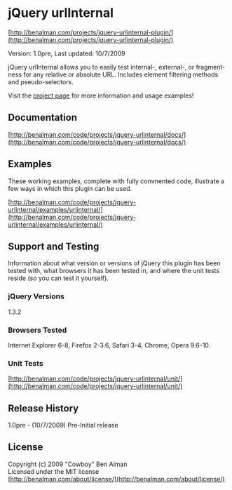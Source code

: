 # jQuery urlInternal #
[http://benalman.com/projects/jquery-urlinternal-plugin/](http://benalman.com/projects/jquery-urlinternal-plugin/)

Version: 1.0pre, Last updated: 10/7/2009

jQuery urlInternal allows you to easily test internal-, external-, or fragment-ness for any relative or absolute URL. Includes element filtering methods and pseudo-selectors.

Visit the [project page](http://benalman.com/projects/jquery-urlinternal-plugin/) for more information and usage examples!


## Documentation ##
[http://benalman.com/code/projects/jquery-urlinternal/docs/](http://benalman.com/code/projects/jquery-urlinternal/docs/)


## Examples ##
These working examples, complete with fully commented code, illustrate a few
ways in which this plugin can be used.

[http://benalman.com/code/projects/jquery-urlinternal/examples/urlinternal/](http://benalman.com/code/projects/jquery-urlinternal/examples/urlinternal/)

## Support and Testing ##
Information about what version or versions of jQuery this plugin has been
tested with, what browsers it has been tested in, and where the unit tests
reside (so you can test it yourself).

### jQuery Versions ###
1.3.2

### Browsers Tested ###
Internet Explorer 6-8, Firefox 2-3.6, Safari 3-4, Chrome, Opera 9.6-10.

### Unit Tests ###
[http://benalman.com/code/projects/jquery-urlinternal/unit/](http://benalman.com/code/projects/jquery-urlinternal/unit/)


## Release History ##

1.0pre - (10/7/2009) Pre-Initial release


## License ##
Copyright (c) 2009 "Cowboy" Ben Alman  
Licensed under the MIT license  
[http://benalman.com/about/license/](http://benalman.com/about/license/)
